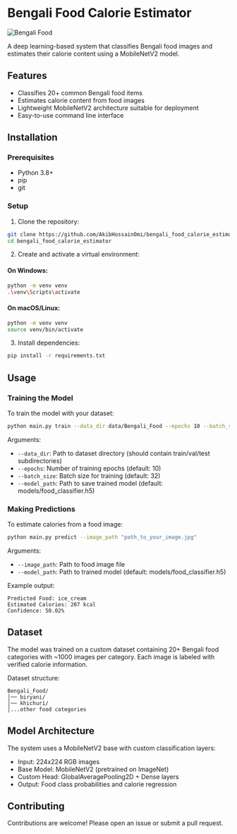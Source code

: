 # Bengali Food Calorie Estimator

![Bengali Food](https://media-cdn2.greatbritishchefs.com/media/ribbanef/img81602.whqc_1426x713q80.jpg)

A deep learning-based system that classifies Bengali food images and estimates their calorie content using a MobileNetV2 model.

## Features

- Classifies 20+ common Bengali food items
- Estimates calorie content from food images
- Lightweight MobileNetV2 architecture suitable for deployment
- Easy-to-use command line interface

## Installation

### Prerequisites
- Python 3.8+
- pip
- git

### Setup

1. Clone the repository:
```bash
git clone https://github.com/AkibHossainOmi/bengali_food_calorie_estimator
cd bengali_food_calorie_estimator
```

2. Create and activate a virtual environment:

#### On Windows:
```bash
python -m venv venv
.\venv\Scripts\activate
```
#### On macOS/Linux:
```bash
python -m venv venv
source venv/bin/activate
```

3. Install dependencies:
```bash
pip install -r requirements.txt
```

## Usage

### Training the Model

To train the model with your dataset:
```bash
python main.py train --data_dir data/Bengali_Food --epochs 10 --batch_size 32
```

Arguments:
- `--data_dir`: Path to dataset directory (should contain train/val/test subdirectories)
- `--epochs`: Number of training epochs (default: 10)
- `--batch_size`: Batch size for training (default: 32)
- `--model_path`: Path to save trained model (default: models/food_classifier.h5)

### Making Predictions

To estimate calories from a food image:
```bash
python main.py predict --image_path "path_to_your_image.jpg"
```

Arguments:
- `--image_path`: Path to food image file
- `--model_path`: Path to trained model (default: models/food_classifier.h5)

Example output:
```
Predicted Food: ice_cream
Estimated Calories: 207 kcal
Confidence: 50.02%
```

## Dataset

The model was trained on a custom dataset containing 20+ Bengali food categories with ~1000 images per category. Each image is labeled with verified calorie information.

Dataset structure:
```
Bengali_Food/
│── biryani/
│── khichuri/
│...other food categories

```

## Model Architecture

The system uses a MobileNetV2 base with custom classification layers:
- Input: 224x224 RGB images
- Base Model: MobileNetV2 (pretrained on ImageNet)
- Custom Head: GlobalAveragePooling2D + Dense layers
- Output: Food class probabilities and calorie regression

## Contributing

Contributions are welcome! Please open an issue or submit a pull request.
